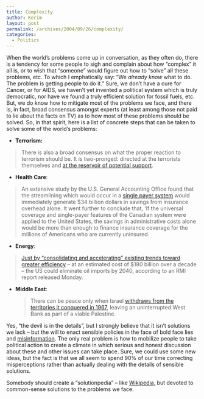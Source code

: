 ```yaml
---
title: Complexity
author: Kerim
layout: post
permalink: /archives/2004/09/26/complexity/
categories:
  - Politics
---
```

When the world&#8217;s problems come up in conversation, as they often do, there is a tendency for some people to sigh and complain about how &#8220;complex&#8221; it all is, or to wish that &#8220;someone&#8221; would figure out how to &#8220;solve&#8221; all these problems, etc. To which I emphatically say: &#8220;We *already know* what to do. The problem is getting people to do it.&#8221; Sure, we don&#8217;t have a cure for Cancer, or for AIDS, we haven&#8217;t yet invented a political system which is truly democratic, nor have we found a truly efficient solution for fossil fuels, etc. But, we do know how to mitigate most of the problems we face, and there is, in fact, broad consensus amongst experts (at least among those not paid to lie about the facts on TV) as to how most of these problems should be solved. So, in that spirit, here is a list of concrete steps that can be taken to solve some of the world&#8217;s problems:

  * **Terrorism:**
> There is also a broad consensus on what the proper reaction to terrorism should be. It is two-pronged: directed at the terrorists themselves and <a href="http://www.tomdispatch.com/index.mhtml?pid=1824" onclick="_gaq.push(['_trackEvent', 'outbound-article', 'http://www.tomdispatch.com/index.mhtml?pid=1824', 'at the reservoir of potential support']);" >at the reservoir of potential support</a>.

  * **Health Care**:
> An extensive study by the U.S. General Accounting Office found that the streamlining which would occur in a <a href="http://www.amsa.org/hp/sp.cfm" onclick="_gaq.push(['_trackEvent', 'outbound-article', 'http://www.amsa.org/hp/sp.cfm', 'single payer system']);" >single payer system</a> would immediately generate $34 billion dollars in savings from insurance overhead alone. It went further to conclude that, &#8216;If the universal coverage and single-payer features of the Canadian system were applied to the United States, the savings in administrative costs alone would be more than enough to finance insurance coverage for the millions of Americans who are currently uninsured.

  * **Energy**:
> <a href="http://www.csmonitor.com/2004/0923/p13s02-sten.html" onclick="_gaq.push(['_trackEvent', 'outbound-article', 'http://www.csmonitor.com/2004/0923/p13s02-sten.html', 'Just by &#8220;consolidating and accelerating&#8221; existing trends toward greater efficiency']);" >Just by &#8220;consolidating and accelerating&#8221; existing trends toward greater efficiency</a> &#8211; at an estimated cost of $180 billion over a decade &#8211; the US could eliminate oil imports by 2040, according to an RMI report released Monday.

  * **Middle East**:  
    > There can be peace only when Israel <a href="http://www.nybooks.com/articles/15280" onclick="_gaq.push(['_trackEvent', 'outbound-article', 'http://www.nybooks.com/articles/15280', 'withdraws from the territories it conquered in 1967']);" >withdraws from the territories it conquered in 1967</a>, leaving an uninterrupted West Bank as part of a viable Palestine.

Yes, &#8220;the devil is in the details&#8221;, but I strongly believe that it isn&#8217;t solutions we lack &#8211; but the will to enact sensible policies in the face of bold face lies and <a href="http://www.disinfopedia.org/wiki.phtml?title=Disinfopedia" onclick="_gaq.push(['_trackEvent', 'outbound-article', 'http://www.disinfopedia.org/wiki.phtml?title=Disinfopedia', 'misinformation']);" >misinformation</a>. The only real problem is how to mobilize people to take political action to create a climate in which serious and honest discussion about these and other issues can take place. Sure, we could use some new ideas, but the fact is that we all seem to spend 90% of our time correcting misperceptions rather than actually dealing with the details of sensible solutions.

Somebody should create a &#8220;solutionpedia&#8221; &#8211; like <a href="http://en.wikipedia.org/wiki/Main_Page" onclick="_gaq.push(['_trackEvent', 'outbound-article', 'http://en.wikipedia.org/wiki/Main_Page', 'Wikipedia']);" >Wikipedia</a>, but devoted to common-sense solutions to the problems we face.

